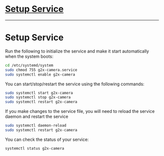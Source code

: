 # [Setup Service](#setup-service)

---

# Setup Service

Run the following to initialize the service and make it start automatically when the system boots:

```bash
cd /etc/systemd/system
sudo chmod 755 g2x-camera.service
sudo systemctl enable g2x-camera
```

You can start/stop/restart the service using the following commands:

```bash
sudo systemctl start g2x-camera
sudo systemctl stop g2x-camera
sudo systemctl restart g2x-camera
```

If you make changes to the service file, you will need to reload the service daemon and restart the service

```bash
sudo systemctl daemon-reload
sudo systemctl restart g2x-camera
```

You can check the status of your service:

```bash
systemctl status g2x-camera
```

